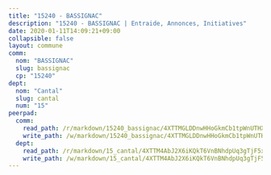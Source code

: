 ```yaml
---
title: "15240 - BASSIGNAC"
description: "15240 - BASSIGNAC | Entraide, Annonces, Initiatives"
date: 2020-01-11T14:09:21+09:00
collapsible: false
layout: commune
comm:
  nom: "BASSIGNAC"
  slug: bassignac
  cp: "15240"
dept:
  nom: "Cantal"
  slug: cantal
  num: "15"
peerpad:
  comm:
    read_path: /r/markdown/15240_bassignac/4XTTMGLDDnwHHoGkmCb1tpWnUTHXj4YJnyEEiSoW7V8psBYsK
    write_path: /w/markdown/15240_bassignac/4XTTMGLDDnwHHoGkmCb1tpWnUTHXj4YJnyEEiSoW7V8psBYsK-K3TgUzZtHJFZeaBaLzJmbn2md3uCuxD2CpC7j4HHaTyE8ATTx5HdkTHk18xxsnZnpsvVzZt9Xt7geNM1Fmk8ThzWnDvw33tFDd89NkDdnCN5W6sDYgitoQtasvYpvqaXKsyvjotm
  dept:
    read_path: /r/markdown/15_cantal/4XTTM4AbJ2X6iKQkT6VnBNhdpUq3gTjF5xvzeLXgyMbip7oZi
    write_path: /w/markdown/15_cantal/4XTTM4AbJ2X6iKQkT6VnBNhdpUq3gTjF5xvzeLXgyMbip7oZi-K3TgUzLxcVoV3Spfk4WRRT7ns4FZHP5DRn3T5Xt1HAMNkCgdMWpswwmyZFy1f4TzqjHqM6bwRLmH4WDVWsNZdM34scPnnmiNG41mKcAmEspoSpDYQr7FHqoFAfy15CJrkSEmsoqS
---
```


